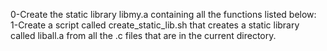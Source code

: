 0-Create the static library libmy.a containing all the functions listed below:
1-Create a script called create_static_lib.sh that creates a static library called liball.a from all the .c files that are in the current directory.

